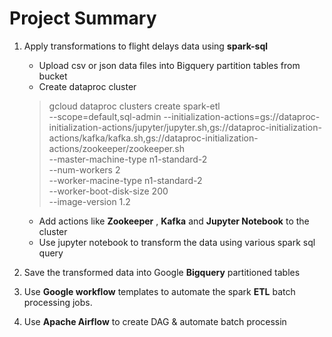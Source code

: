 # Project Summary

1. Apply transformations to flight delays data using **spark-sql**
   * Upload csv or json data files into Bigquery partition tables from bucket
   * Create dataproc cluster 
   > gcloud dataproc clusters create spark-etl \
   > --scope=default,sql-admin
   > --initialization-actions=gs://dataproc-initialization-actions/jupyter/jupyter.sh,gs://dataproc-initialization-      actions/kafka/kafka.sh,gs://dataproc-initialization-actions/zookeeper/zookeeper.sh \
   > --master-machine-type n1-standard-2 \
   >   --num-workers 2 \
   > --worker-macine-type n1-standard-2 \
   > --worker-boot-disk-size 200 \
   > --image-version 1.2
   
   * Add actions like **Zookeeper** , **Kafka** and **Jupyter Notebook** to the cluster
   * Use jupyter notebook to transform the data using various spark sql query
2. Save the transformed data into Google **Bigquery** partitioned tables
3. Use **Google workflow** templates to automate the spark **ETL** batch processing jobs.
4. Use **Apache Airflow** to create DAG & automate batch processin

